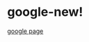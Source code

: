 # google-new!
[google page](https://user-images.githubusercontent.com/93553197/141647567-e01669ce-ddc1-49ad-beb6-86de5da986a4.png)

